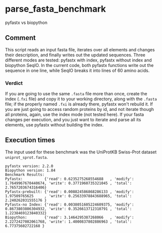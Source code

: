 # parse_fasta_benchmark
pyfastx vs biopython

## Comment
This script reads an input fasta file, iterates over all elements and changes their description, and finally writes out the updated sequences.
Three different modes are tested: pyfastx with index, pyfastx without index and biopython SeqIO.
In the current code, both pyfastx functions write out the sequence in one line, while SeqIO breaks it into lines of 60 amino acids.

### Verdict
If you are going to use the same `.fasta` file more than once, create the index (`.fxi` file) and copy it to your working directory, along with the `.fasta` file; if the properly named `.fxi` is already there, pyfastx won't rebuild it.
If you are just going to access random proteins by id, and not iterate though all proteins, again, use the index mode (not tested here).
If your fasta changes per execution, and you just want to iterate and parse all its elements, use pyfastx without building the index.

## Execution times
The input used for these benchmark was the UniProtKB Swiss-Prot dataset `uniprot_sprot.fasta`.
```
pyfastx version: 2.2.0
Biopython version: 1.84
Benchmark Results:
Pyfastx:          {'read': 0.6235275268554688   , 'modify': 1.7649967670440674, 'write': 0.3771960735321045 , 'total': 2.7657203674316406}
Pyfastx-prebuilt: {'read': 0.008824586868286133 , 'modify': 1.97509765625     , 'write': 0.25633978843688965, 'total': 2.240262031555176 }
Pyfastx-no Index: {'read': 0.0038051605224609375, 'modify': 0.8673803806304932, 'write': 0.3526613712310791 , 'total': 1.2238469123840332}
Biopython:        {'read': 3.1464295387268066   , 'modify': 2.2272427082061768, 'write': 1.4000837802886963 , 'total': 6.77375602722168 }
```
